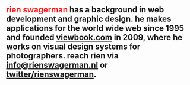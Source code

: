 <style>
  .accent { color: rgb(255, 30,	30);	} /* yellow #FFE00F; color sounds rgb(238,	116, 5); */
</style>

<h1>&nbsp;</h1>
<h2>
  <span class="accent">rien swagerman</span> has a background in web development and graphic design. he makes applications for the world wide web since 1995 and founded <a href="https://viewbook.com" target="_blank">viewbook.com</a> in 2009, where he works on visual design systems for photographers. reach rien via <a href="mailto:info@rienswagerman.nl">info@rienswagerman.nl</a> or <a href="https://twitter.com/rienswagerman">twitter/rienswagerman</a>.
</h2>
